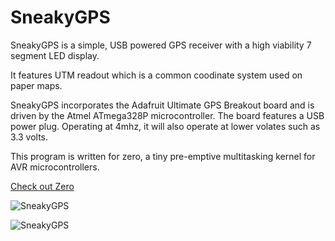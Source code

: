 # SneakyGPS

SneakyGPS is a simple, USB powered GPS receiver with a high viability 7 segment
LED display.

It features UTM readout which is a common coodinate system used on paper maps.

SneakyGPS incorporates the Adafruit Ultimate GPS Breakout board and is driven by
the Atmel ATmega328P microcontroller.  The board features a USB power plug.
Operating at 4mhz, it will also operate at lower volates such as 3.3 volts.

This program is written for zero, a tiny pre-emptive multitasking kernel for AVR microcontrollers.

[Check out Zero](https://github.com/TechnoCosmic/zero)

![SneakyGPS](http://kamome.slipperyseal.net/sneakygps-board.jpg "SneakyGPS")

![SneakyGPS](http://kamome.slipperyseal.net/sneakygps-mac.jpg "SneakyGPS")
 
